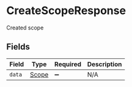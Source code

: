 # CreateScopeResponse

Created scope


## Fields

| Field                                 | Type                                  | Required                              | Description                           |
| ------------------------------------- | ------------------------------------- | ------------------------------------- | ------------------------------------- |
| `data`                                | [Scope](../../models/shared/scope.md) | :heavy_minus_sign:                    | N/A                                   |